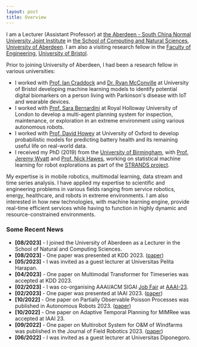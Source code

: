 ```yaml
---
layout: post
title: Overview
---
```


I am  a Lecturer (Assistant Professor) at [the Aberdeen - South China Normal University Joint Institute](http://abdn.scnu.edu.cn/english/) in [the School of Computing and Natural Sciences](https://abdn.ac.uk/ncs/), [University of Aberdeen](https://abdn.ac.uk). I am also a visiting research fellow in the [Faculty of Engineering](https://www.bristol.ac.uk/engineering/research/digital-health/research/sphere/people/), [University of Bristol](https://bristol.ac.uk).

Prior to joining University of Aberdeen, I had been a research fellow in various universities:

* I worked with [Prof. Ian Craddock](https://www.bristol.ac.uk/engineering/research/digital-health/research/sphere/people/) and [Dr. Ryan McConville](https://ryanmcconville.com/) at University of Bristol developing machine learning models to identify potential digital biomarkers on a person living with Parkinson's disease with IoT and wearable devices. 
* I worked with [Prof. Sara Bernardini](https://www.sara-bernardini.com/) at Royal Holloway University of London to develop a multi-agent planning system for inspection, maintenance, or exploration in an extreme environment using various autonomous robots.
* I worked with [Prof. David Howey](https://eng.ox.ac.uk/people/david-howey/) at University of Oxford to develop probabilistic models for predicting battery health and its remaining useful life on real-world data.
* I received my PhD (2019) from the [University of Birmingham](https://www.birmingham.ac.uk/schools/computer-science/index.aspx), with [Prof. Jeremy Wyatt](https://www.cs.bham.ac.uk/~jlw) and [Prof. Nick Hawes](https://www.robots.ox.ac.uk/~nickh/), working on statistical machine learning for robot explorations as part of the [STRANDS project](http://strands.acin.tuwien.ac.at/).

My expertise is in mobile robotics, multimodal learning, data stream and time series analysis. I have applied my expertise to scientific and engineering problems in various fields ranging from service robotics, energy, healthcare, and robots in extreme environments. I am also interested in how new technologies, with machine learning engine, provide real-time efficient services while having to function in highly dynamic and resource-constrained environments.


### Some Recent News

* <strong>[08/2023]</strong> - I joined the University of Aberdeen as a Lecturer in the School of Natural and Computing Sciences.
* <strong>[08/2023]</strong> - One paper was presented at KDD 2023. ([paper](https://doi.org/10.1145/3580305.3599872))
* <strong>[05/2023]</strong> - I was invited as a guest lecturer at Universitas Pelita Harapan.
* <strong>[04/2023]</strong> - One paper on Multimodal Transformer for Timeseries was accepted at KDD 2023.
* <strong>[02/2023]</strong> - I was co-organising AAAI/ACM SIGAI [Job Fair](https://aaai-23.aaai.org/ai-job-fair/) at [AAAI-23](https://aaai-23.aaai.org/).
* <strong>[02/2023]</strong> - One paper was presented at IAAI 2023. ([paper](https://doi.org/10.1609/aaai.v37i13.26874))
* <strong>[10/2022]</strong> - One paper on Partially Observable Poisson Processes was published in Autonomous Robots 2023. ([paper](https://doi.org/10.1007/s10514-022-10070-9))
* <strong>[10/2022]</strong> - One paper on Adaptive Temporal Planning for MIMRee was accepted at IAAI 23.
* <strong>[09/2022]</strong> - One paper on Multirobot System for O\&M of Windfarms was published in the Journal of Field Robotics 2023. ([paper](https://doi.org/10.1002/rob.22117))
* <strong>[06/2022]</strong> - I was invited as a guest lecturer at Universitas Diponegoro.
